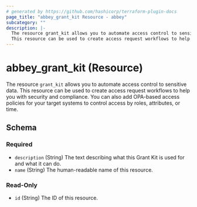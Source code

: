 ```yaml
---
# generated by https://github.com/hashicorp/terraform-plugin-docs
page_title: "abbey_grant_kit Resource - abbey"
subcategory: ""
description: |-
  The resource grant_kit allows you to automate access control to sensitive data.
  This resource can be used to create access request workflows to help you with security and compliance. You can also add OPA-based access policies for your target systems to control access by roles, attributes, or time.
---
```


# abbey_grant_kit (Resource)

The resource `grant_kit` allows you to automate access control to sensitive data.
This resource can be used to create access request workflows to help you with security and compliance. You can also add OPA-based access policies for your target systems to control access by roles, attributes, or time.



<!-- schema generated by tfplugindocs -->
## Schema

### Required

- `description` (String) The text describing what this Grant Kit is used for and what it can do.
- `name` (String) The human-readable name of this resource.

### Read-Only

- `id` (String) The ID of this resource.


